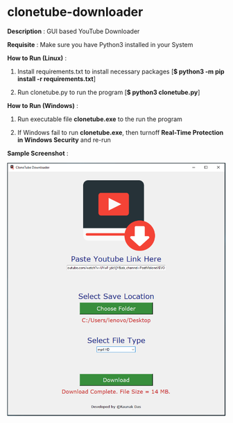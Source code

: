 
# clonetube-downloader

**Description** : GUI based YouTube Downloader

**Requisite** : Make sure you have Python3 installed in your System

**How to Run (Linux)** :

1. Install requirements.txt to install necessary packages [**$ python3 -m pip install -r requirements.txt**]

2. Run clonetube.py to run the program [**$ python3 clonetube.py**]

**How to Run (Windows)** :

1. Run executable file **clonetube.exe** to the run the program

2. If Windows fail to run **clonetube.exe**, then turnoff **Real-Time Protection in Windows Security** and re-run

**Sample Screenshot** :

![](screenshot.png)
